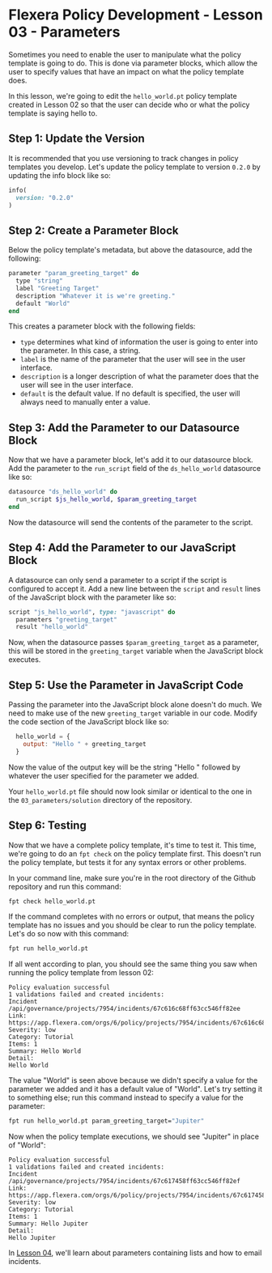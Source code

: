 # Flexera Policy Development - Lesson 03 - Parameters

Sometimes you need to enable the user to manipulate what the policy template is going to do. This is done via parameter blocks, which allow the user to specify values that have an impact on what the policy template does.

In this lesson, we're going to edit the `hello_world.pt` policy template created in Lesson 02 so that the user can decide who or what the policy template is saying hello to.

## Step 1: Update the Version

It is recommended that you use versioning to track changes in policy templates you develop. Let's update the policy template to version `0.2.0` by updating the info block like so:

```ruby
info(
  version: "0.2.0"
)
```

## Step 2: Create a Parameter Block

Below the policy template's metadata, but above the datasource, add the following:

```ruby
parameter "param_greeting_target" do
  type "string"
  label "Greeting Target"
  description "Whatever it is we're greeting."
  default "World"
end
```

This creates a parameter block with the following fields:

* `type` determines what kind of information the user is going to enter into the parameter. In this case, a string.
* `label` is the name of the parameter that the user will see in the user interface.
* `description` is a longer description of what the parameter does that the user will see in the user interface.
* `default` is the default value. If no default is specified, the user will always need to manually enter a value.

## Step 3: Add the Parameter to our Datasource Block

Now that we have a parameter block, let's add it to our datasource block. Add the parameter to the `run_script` field of the `ds_hello_world` datasource like so:

```ruby
datasource "ds_hello_world" do
  run_script $js_hello_world, $param_greeting_target
end
```

Now the datasource will send the contents of the parameter to the script.

## Step 4: Add the Parameter to our JavaScript Block

A datasource can only send a parameter to a script if the script is configured to accept it. Add a new line between the `script` and `result` lines of the JavaScript block with the parameter like so:

```ruby
script "js_hello_world", type: "javascript" do
  parameters "greeting_target"
  result "hello_world"
```

Now, when the datasource passes `$param_greeting_target` as a parameter, this will be stored in the `greeting_target` variable when the JavaScript block executes.

## Step 5: Use the Parameter in JavaScript Code

Passing the parameter into the JavaScript block alone doesn't do much. We need to make use of the new `greeting_target` variable in our code. Modify the code section of the JavaScript block like so:

```javascript
  hello_world = {
    output: "Hello " + greeting_target
  }
```

Now the value of the output key will be the string "Hello " followed by whatever the user specified for the parameter we added.

Your `hello_world.pt` file should now look similar or identical to the one in the `03_parameters/solution` directory of the repository.

## Step 6: Testing

Now that we have a complete policy template, it's time to test it. This time, we're going to do an `fpt check` on the policy template first. This doesn't run the policy template, but tests it for any syntax errors or other problems.

In your command line, make sure you're in the root directory of the Github repository and run this command:

```bash
fpt check hello_world.pt
```

If the command completes with no errors or output, that means the policy template has no issues and you should be clear to run the policy template. Let's do so now with this command:

```bash
fpt run hello_world.pt
```

If all went according to plan, you should see the same thing you saw when running the policy template from lesson 02:

```text
Policy evaluation successful
1 validations failed and created incidents:
Incident /api/governance/projects/7954/incidents/67c616c68ff63cc546ff82ee
Link: https://app.flexera.com/orgs/6/policy/projects/7954/incidents/67c616c68ff63cc546ff82ee
Severity: low
Category: Tutorial
Items: 1
Summary: Hello World
Detail:
Hello World
```

The value "World" is seen above because we didn't specify a value for the parameter we added and it has a default value of "World". Let's try setting it to something else; run this command instead to specify a value for the parameter:

```bash
fpt run hello_world.pt param_greeting_target="Jupiter"
```

Now when the policy template executions, we should see "Jupiter" in place of "World":

```text
Policy evaluation successful
1 validations failed and created incidents:
Incident /api/governance/projects/7954/incidents/67c617458ff63cc546ff82ef
Link: https://app.flexera.com/orgs/6/policy/projects/7954/incidents/67c617458ff63cc546ff82ef
Severity: low
Category: Tutorial
Items: 1
Summary: Hello Jupiter
Detail:
Hello Jupiter
```

In [Lesson 04](https://github.com/flexera-public/policy_engine_training/blob/main/04_escalations), we'll learn about parameters containing lists and how to email incidents.
